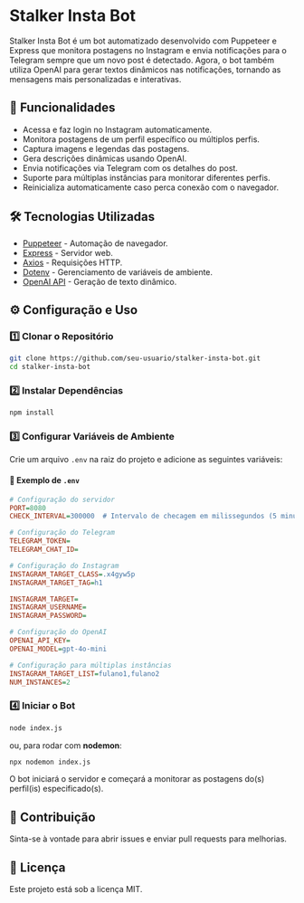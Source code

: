 # Stalker Insta Bot

Stalker Insta Bot é um bot automatizado desenvolvido com Puppeteer e Express que monitora postagens no Instagram e envia notificações para o Telegram sempre que um novo post é detectado. Agora, o bot também utiliza OpenAI para gerar textos dinâmicos nas notificações, tornando as mensagens mais personalizadas e interativas.

## 🚀 Funcionalidades
- Acessa e faz login no Instagram automaticamente.  
- Monitora postagens de um perfil específico ou múltiplos perfis.  
- Captura imagens e legendas das postagens.  
- Gera descrições dinâmicas usando OpenAI.  
- Envia notificações via Telegram com os detalhes do post.  
- Suporte para múltiplas instâncias para monitorar diferentes perfis.  
- Reinicializa automaticamente caso perca conexão com o navegador.  

## 🛠️ Tecnologias Utilizadas
- [Puppeteer](https://pptr.dev/) - Automação de navegador.  
- [Express](https://expressjs.com/) - Servidor web.  
- [Axios](https://axios-http.com/) - Requisições HTTP.  
- [Dotenv](https://www.npmjs.com/package/dotenv) - Gerenciamento de variáveis de ambiente.  
- [OpenAI API](https://openai.com) - Geração de texto dinâmico.  

## ⚙️ Configuração e Uso

### 1️⃣ Clonar o Repositório  
```sh
git clone https://github.com/seu-usuario/stalker-insta-bot.git
cd stalker-insta-bot
```

### 2️⃣ Instalar Dependências  
```sh
npm install
```

### 3️⃣ Configurar Variáveis de Ambiente  
Crie um arquivo `.env` na raiz do projeto e adicione as seguintes variáveis:  

#### 🔧 Exemplo de `.env`
```ini
# Configuração do servidor
PORT=8080
CHECK_INTERVAL=300000  # Intervalo de checagem em milissegundos (5 minutos)

# Configuração do Telegram
TELEGRAM_TOKEN=
TELEGRAM_CHAT_ID=

# Configuração do Instagram
INSTAGRAM_TARGET_CLASS=.x4gyw5p
INSTAGRAM_TARGET_TAG=h1

INSTAGRAM_TARGET=
INSTAGRAM_USERNAME=
INSTAGRAM_PASSWORD=

# Configuração do OpenAI
OPENAI_API_KEY=
OPENAI_MODEL=gpt-4o-mini

# Configuração para múltiplas instâncias
INSTAGRAM_TARGET_LIST=fulano1,fulano2
NUM_INSTANCES=2
```

### 4️⃣ Iniciar o Bot  
```sh
node index.js
```
ou, para rodar com **nodemon**:  
```sh
npx nodemon index.js
```

O bot iniciará o servidor e começará a monitorar as postagens do(s) perfil(is) especificado(s).  

## 🤝 Contribuição
Sinta-se à vontade para abrir issues e enviar pull requests para melhorias.  

## 📛 Licença
Este projeto está sob a licença MIT.  
